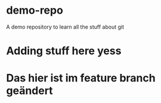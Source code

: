 # demo-repo
A demo repository to learn all the stuff about git

# Adding stuff here yess

# Das hier ist im feature branch geändert
